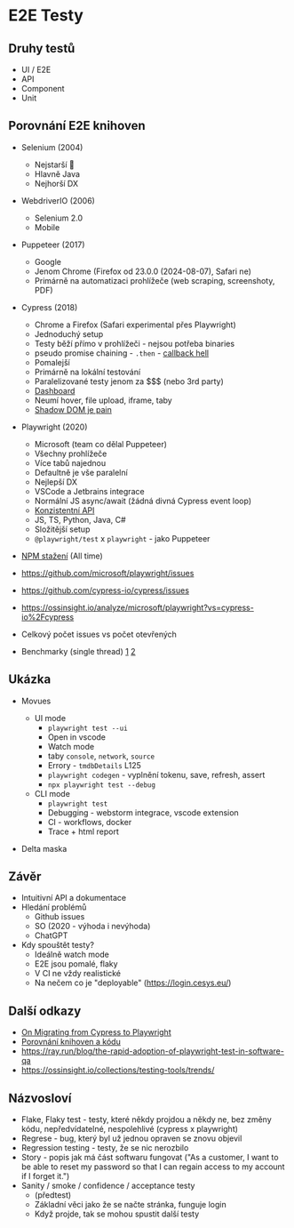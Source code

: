 # E2E Testy

## Druhy testů

- UI / E2E
- API
- Component
- Unit

## Porovnání E2E knihoven

- Selenium (2004)
  - Nejstarší 🦖
  - Hlavně Java
  - Nejhorší DX

- WebdriverIO (2006)
  - Selenium 2.0
  - Mobile

- Puppeteer (2017)
  - Google
  - Jenom Chrome (Firefox od 23.0.0 (2024-08-07), Safari ne)
  - Primárně na automatizaci prohlížeče (web scraping, screenshoty, PDF)

- Cypress (2018)
  - Chrome a Firefox (Safari experimental přes Playwright)
  - Jednoduchý setup
  - Testy běží přímo v prohlížeči - nejsou potřeba binaries
  - pseudo promise chaining - `.then` - [callback hell](https://mtlynch.io/notes/cypress-vs-playwright/#playwright-requires-less-domain-specific-knowledge)
  - Pomalejší
  - Primárně na lokální testování
  - Paralelizované testy jenom za $$$ (nebo 3rd party)
  - [Dashboard](https://docs.cypress.io/guides/cloud/introduction)
  - Neumí hover, file upload, iframe, taby
  - [Shadow DOM je pain](https://mtlynch.io/notes/cypress-vs-playwright/#playwright-makes-it-easier-to-navigate-the-shadow-dom)

- Playwright (2020)
  - Microsoft (team co dělal Puppeteer)
  - Všechny prohlížeče
  - Více tabů najednou
  - Defaultně je vše paralelní
  - Nejlepší DX
  - VSCode a Jetbrains integrace
  - Normální JS async/await (žádná divná Cypress event loop)
  - [Konzistentní API](https://mtlynch.io/notes/cypress-vs-playwright/#playwright-exposes-a-consistent-set-of-assertions)
  - JS, TS, Python, Java, C#
  - Složitější setup
  - `@playwright/test` x `playwright` - jako Puppeteer


- [NPM stažení](https://npmtrends.com/-vs-Puppeteer-vs-cypress-vs-playwright-vs-puppeteer-vs-selenium-webdriver-vs-webdriverio) (All time)


- https://github.com/microsoft/playwright/issues
- https://github.com/cypress-io/cypress/issues
- https://ossinsight.io/analyze/microsoft/playwright?vs=cypress-io%2Fcypress
- Celkový počet issues vs počet otevřených


- Benchmarky (single thread)
[1](https://www.checklyhq.com/blog/cypress-vs-selenium-vs-playwright-vs-puppeteer-speed-comparison/#conclusion)
[2](https://ray.run/blog/comparing-automated-testing-tools-cypress-selenium-playwright-and-puppeteer#benchmarks)

## Ukázka

- Movues
  - UI mode
    - `playwright test --ui`
    - Open in vscode
    - Watch mode
    - taby `console`, `network`, `source`
    - Errory - `tmdbDetails` L125
    - `playwright codegen` - vyplnění tokenu, save, refresh, assert
    - `npx playwright test --debug`
  - CLI mode
    - `playwright test`
    - Debugging - webstorm integrace, vscode extension
    - CI - workflows, docker
    - Trace + html report

- Delta maska

## Závěr

- Intuitivní API a dokumentace
- Hledání problémů
  - Github issues
  - SO (2020 - výhoda i nevýhoda)
  - ChatGPT
- Kdy spouštět testy?
  - Ideálně watch mode
  - E2E jsou pomalé, flaky
  - V CI ne vždy realistické
  - Na nečem co je "deployable" (https://login.cesys.eu/)

## Další odkazy
- [On Migrating from Cypress to Playwright](https://mtlynch.io/notes/cypress-vs-playwright)
- [Porovnání knihoven a kódu](https://ray.run/blog/comparing-automated-testing-tools-cypress-selenium-playwright-and-puppeteer)
- https://ray.run/blog/the-rapid-adoption-of-playwright-test-in-software-qa
- https://ossinsight.io/collections/testing-tools/trends/

## Názvosloví
- Flake, Flaky test - testy, které někdy projdou a někdy ne, bez změny kódu, nepředvídatelné, nespolehlivé (cypress x playwright)
- Regrese - bug, který byl už jednou opraven se znovu objevil
- Regression testing - testy, že se nic nerozbilo
- Story - popis jak má část softwaru fungovat ("As a customer, I want to be able to reset my password so that I can regain access to my account if I forget it.")
- Sanity / smoke / confidence / acceptance testy
  - (předtest)
  - Základní věci jako že se načte stránka, funguje login
  - Když projde, tak se mohou spustit další testy

